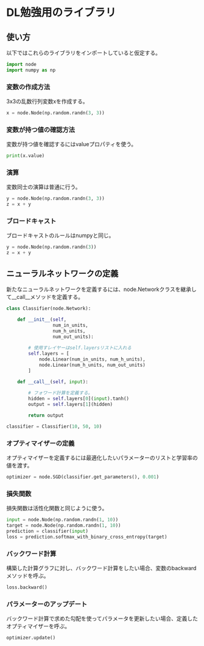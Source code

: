 # DL勉強用のライブラリ

## 使い方

以下ではこれらのライブラリをインポートしていると仮定する。

~~~python
import node
import numpy as np
~~~

### 変数の作成方法

3x3の乱数行列変数xを作成する。

~~~python
x = node.Node(np.random.randn(3, 3))
~~~

### 変数が持つ値の確認方法

変数が持つ値を確認するにはvalueプロパティを使う。

~~~python
print(x.value)
~~~

### 演算

変数同士の演算は普通に行う。

~~~python
y = node.Node(np.random.randn(3, 3))
z = x + y
~~~

### ブロードキャスト

ブロードキャストのルールはnumpyと同じ。

~~~python
y = node.Node(np.random.randn(3))
z = x + y
~~~

## ニューラルネットワークの定義

新たなニューラルネットワークを定義するには、node.Networkクラスを継承して__call__メソッドを定義する。

~~~python
class Classifier(node.Network):

    def __init__(self, 
                 num_in_units, 
                 num_h_units,
                 num_out_units):
  
        # 使用すレイヤーはself.layersリストに入れる
        self.layers = [
            node.Linear(num_in_units, num_h_units),
            node.Linear(num_h_units, num_out_units)
        ]

    def __call__(self, input):
    
        # フォワード計算を定義する。
        hidden = self.layers[0](input).tanh()
        output = self.layers[1](hidden)

        return output

classifier = Classifier(10, 50, 10)
~~~

### オプティマイザーの定義

オプティマイザーを定義するには最適化したいパラメーターのリストと学習率の値を渡す。

~~~python
optimizer = node.SGD(classifier.get_parameters(), 0.001)
~~~

### 損失関数

損失関数は活性化関数と同じように使う。

~~~python
input = node.Node(np.random.randn(1, 10))
target = node.Node(np.random.randn(1, 10))
prediction = classifier(input)
loss = prediction.softmax_with_binary_cross_entropy(target)
~~~

### バックワード計算

構築した計算グラフに対し、バックワード計算をしたい場合、変数のbackwardメソッドを呼ぶ。

~~~python
loss.backward()
~~~

### パラメーターのアップデート

バックワード計算で求めた勾配を使ってパラメータを更新したい場合、定義したオプティマイザーを呼ぶ。

~~~python
optimizer.update()
~~~
